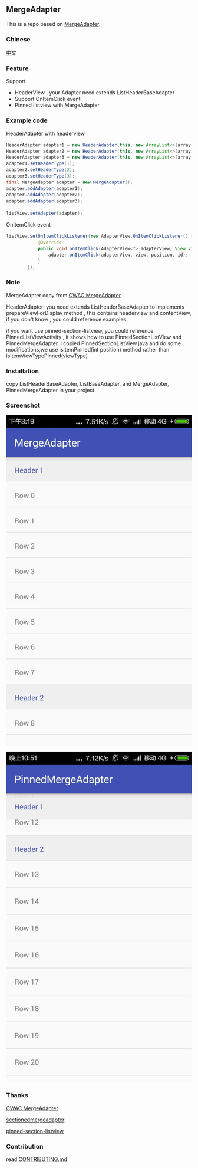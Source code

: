## MergeAdapter

This is a repo based on [MergeAdapter](https://github.com/commonsguy/cwac-merge).

### Chinese 
[中文](/README_CN.md)

 
### Feature
 Support 
- HeaderView , your Adapter need extends ListHeaderBaseAdapter 
- Support OnItemClick event
- Pinned listview with MergeAdapter 

### Example code

HeaderAdapter with headerview 

```java
HeaderAdapter adapter1 = new HeaderAdapter(this, new ArrayList<>(array.subList(0, 8)), R.layout.item_list, R.layout.item_header);
HeaderAdapter adapter2 = new HeaderAdapter(this, new ArrayList<>(array.subList(8, 16)), R.layout.item_list, R.layout.item_header);
HeaderAdapter adapter3 = new HeaderAdapter(this, new ArrayList<>(array.subList(16, 30)), R.layout.item_list, R.layout.item_header);
adapter1.setHeaderType(1);
adapter2.setHeaderType(2);
adapter3.setHeaderType(3);
final MergeAdapter adapter = new MergeAdapter();
adapter.addAdapter(adapter1);
adapter.addAdapter(adapter2);
adapter.addAdapter(adapter3);

listView.setAdapter(adapter);
```


OnItemClick event 

```java
listView.setOnItemClickListener(new AdapterView.OnItemClickListener() {
            @Override
            public void onItemClick(AdapterView<?> adapterView, View view, int position, long id) {
                adapter.onItemClick(adapterView, view, position, id);
            }
        });
```


### Note
MergeAdapter copy from [CWAC MergeAdapter](https://github.com/commonsguy/cwac-merge)

HeaderAdapter: you need extends ListHeaderBaseAdapter to implements prepareViewForDisplay method , this contains headerview and contentView, if you don't know , you could reference examples.

if you want use pinned-section-listview, you could reference PinnedListViewActivity , it shows how to use PinnedSectionListView and PinnedMergeAdapter. I copied PinnedSectionListView.java and do some modifications,we use isItemPinned(int position) method rather than isItemViewTypePinned(viewType)

### Installation
copy ListHeaderBaseAdapter, ListBaseAdapter, and MergeAdapter, PinnedMergeAdapter in your project

### Screenshot

![Screenshot](art/mergeadapter_2016_08_28_001.png)

![Screenshot](art/merge_adaper_2016_09_06_001.png)

### Thanks

[CWAC MergeAdapter](https://github.com/commonsguy/cwac-merge)

[sectionedmergeadapter](https://github.com/abacritt/sectionedmergeadapter)

[pinned-section-listview](https://github.com/beworker/pinned-section-listview)


### Contribution

 read [CONTRIBUTING.md](/CONTRIBUTING.md)
